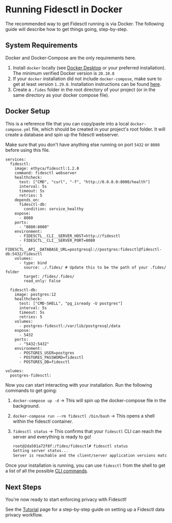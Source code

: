 # Running Fidesctl in Docker

The recommended way to get Fidesctl running is via Docker. The following guide will describe how to get things going, step-by-step.

## System Requirements

Docker and Docker-Compose are the only requirements here.

1. Install `docker` locally (see [Docker Desktop](https://www.docker.com/products/docker-desktop) or your preferred installation). The minimum verified Docker version is `20.10.8`
1. If your `docker` installation did not include `docker-compose`, make sure to get at least version `1.29.0`. Installation instructions can be found [here](https://docs.docker.com/compose/install/).
1. Create a `.fides` folder in the root directory of your project (or in the same directory as your docker compose file).

## Docker Setup

This is a reference file that you can copy/paste into a local `docker-compose.yml` file, which should be created in your project's root folder. It will create a database and spin up the fidesctl webserver. 

Make sure that you don't have anything else running on port `5432` or `8080` before using this file.

```docker-compose title="docker-compose.yml"
services:
  fidesctl:
    image: ethyca/fidesctl:1.2.0
    command: fidesctl webserver
    healthcheck:
      test: ["CMD", "curl", "-f", "http://0.0.0.0:8000/health"]
      interval: 5s
      timeout: 5s
      retries: 5
    depends_on:
      fidesctl-db:
        condition: service_healthy
    expose:
      - 8080
    ports:
      - "8080:8080"
    environment:
      - FIDESCTL__CLI__SERVER_HOST=http://fidesctl
      - FIDESCTL__CLI__SERVER_PORT=8080
      - FIDESCTL__API__DATABASE_URL=postgresql://postgres:fidesctl@fidesctl-db:5432/fidesctl
    volumes:
      - type: bind
        source: ./.fides/ # Update this to be the path of your .fides/ folder
        target: /fides/.fides/
        read_only: False

  fidesctl-db:
    image: postgres:12
    healthcheck:
      test: ["CMD-SHELL", "pg_isready -U postgres"]
      interval: 5s
      timeout: 5s
      retries: 5
    volumes:
      - postgres-fidesctl:/var/lib/postgresql/data
    expose:
      - 5432
    ports:
      - "5432:5432"
    environment:
      - POSTGRES_USER=postgres
      - POSTGRES_PASSWORD=fidesctl
      - POSTGRES_DB=fidesctl

volumes:
  postgres-fidesctl:

```

Now you can start interacting with your installation. Run the following commands to get going:

1. `docker-compose up -d` -> This will spin up the docker-compose file in the background.
1. `docker-compose run --rm fidesctl /bin/bash` -> This opens a shell within the fidesctl container.
1. `fidesctl status` -> This confirms that your `fidesctl` CLI can reach the server and everything is ready to go!

    ```bash
    root@2da501a72f8f:/fides/fidesctl# fidesctl status
    Getting server status...
    Server is reachable and the client/server application versions match.
    ```
   

Once your installation is running, you can use `fidesctl` from the shell to get a list of all the possible [CLI commands](../cli.md).

## Next Steps

You're now ready to start enforcing privacy with Fidesctl!

See the [Tutorial](../tutorial/index.md) page for a step-by-step guide on setting up a Fidesctl data privacy workflow.
